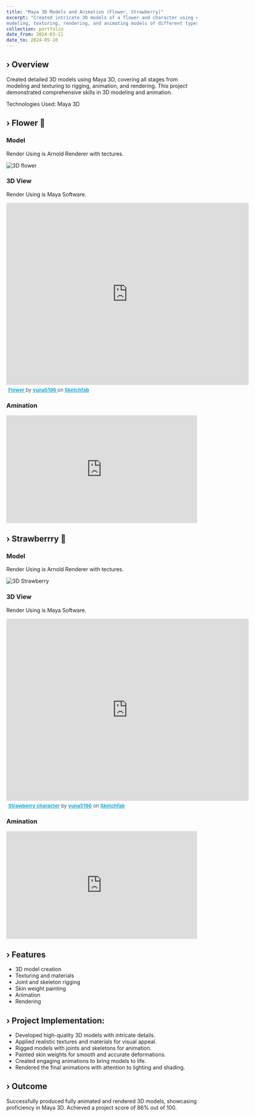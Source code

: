 ```yaml
---
title: "Maya 3D Models and Animation (Flower, Strawberry)"
excerpt: "Created intricate 3D models of a flower and character using Autodesk Maya. Demonstrated skills in 
modeling, texturing, rendering, and animating models of different types."
collection: portfolio
date_from: 2024-03-11
date_to: 2024-05-10
---
```


› Overview
------
Created detailed 3D models using Maya 3D, covering all stages from modeling and texturing to rigging, animation, and rendering. This project demonstrated comprehensive skills in 3D modeling and animation.

Technologies Used: Maya 3D

› Flower 🌸
------
### Model

Render Using is Arnold Renderer with tectures.

<!-- <img src='{{ site.baseurl }}/images/FlowerModel.png'  alt="3D flower"> -->
<img src="/AnnaKovalenko.github.io/images/FlowerModel.png" alt="3D flower">

### 3D View

Render Using is Maya Software.

<div class="sketchfab-embed-wrapper">
    <iframe width="640" height="480" title="Flower" frameborder="0" allowfullscreen mozallowfullscreen="true" webkitallowfullscreen="true" allow="autoplay; fullscreen; xr-spatial-tracking" xr-spatial-tracking execution-while-out-of-viewport execution-while-not-rendered web-share src="https://sketchfab.com/models/90d1e490182d47f4aa358edfa89da088/embed"> </iframe>
    <p style="font-size: 13px; font-weight: normal; margin: 5px; color: #4A4A4A;">
        <a href="https://sketchfab.com/3d-models/flower-90d1e490182d47f4aa358edfa89da088?utm_medium=embed&utm_campaign=share-popup&utm_content=90d1e490182d47f4aa358edfa89da088" target="_blank" rel="nofollow" style="font-weight: bold; color: #1CAAD9;"> Flower </a>
        by <a href="https://sketchfab.com/yuna5196?utm_medium=embed&utm_campaign=share-popup&utm_content=90d1e490182d47f4aa358edfa89da088" target="_blank" rel="nofollow" style="font-weight: bold; color: #1CAAD9;"> yuna5196 </a>
        on <a href="https://sketchfab.com?utm_medium=embed&utm_campaign=share-popup&utm_content=90d1e490182d47f4aa358edfa89da088" target="_blank" rel="nofollow" style="font-weight: bold; color: #1CAAD9;">Sketchfab</a>
    </p>
</div>


### Amination
<div style="padding:0; position:relative; width:100%; height:0; padding-bottom:56.25%;">
    <iframe 
        src="https://player.vimeo.com/video/987986224?title=0&amp;byline=0&amp;portrait=0&amp;badge=0&amp;autopause=0&amp;player_id=0&amp;app_id=58479" 
        frameborder="0" 
        allow="autoplay; fullscreen; picture-in-picture; clipboard-write" 
        style="position:absolute; top:0; left:0; width:100%; height:100%;" 
        title="Flower_Animation">
    </iframe>
</div>
<script src="https://player.vimeo.com/api/player.js"></script>

› Strawberrry 🍓
------
### Model

Render Using is Arnold Renderer with tectures.

<img src="/AnnaKovalenko.github.io/images/StrawberryModel.png" alt="3D Strawberry">

### 3D View

Render Using is Maya Software. 

<div class="sketchfab-embed-wrapper">
    <iframe width="640" height="480" title="Strawberry character" frameborder="0" allowfullscreen mozallowfullscreen="true" webkitallowfullscreen="true" allow="autoplay; fullscreen; xr-spatial-tracking" xr-spatial-tracking execution-while-out-of-viewport execution-while-not-rendered web-share src="https://sketchfab.com/models/21810a9a8b914d2ca7291bda480d9998/embed"> </iframe>
    <p style="font-size: 13px; font-weight: normal; margin: 5px; color: #4A4A4A;">
        <a href="https://sketchfab.com/3d-models/strawberry-character-21810a9a8b914d2ca7291bda480d9998?utm_medium=embed&utm_campaign=share-popup&utm_content=21810a9a8b914d2ca7291bda480d9998" target="_blank" rel="nofollow" style="font-weight: bold; color: #1CAAD9;">Strawberry character</a>
        by <a href="https://sketchfab.com/yuna5196?utm_medium=embed&utm_campaign=share-popup&utm_content=21810a9a8b914d2ca7291bda480d9998" target="_blank" rel="nofollow" style="font-weight: bold; color: #1CAAD9;">yuna5196</a>
        on <a href="https://sketchfab.com?utm_medium=embed&utm_campaign=share-popup&utm_content=21810a9a8b914d2ca7291bda480d9998" target="_blank" rel="nofollow" style="font-weight: bold; color: #1CAAD9;">Sketchfab</a>
    </p>
</div>

### Amination
<div style="padding:0; position:relative; width:100%; height:0; padding-bottom:56.25%;">
    <iframe 
        src="https://player.vimeo.com/video/987986105?title=0&amp;byline=0&amp;portrait=0&amp;badge=0&amp;autopause=0&amp;player_id=0&amp;app_id=58479" 
        frameborder="0" 
        allow="autoplay; fullscreen; picture-in-picture; clipboard-write" 
        style="position:absolute; top:0; left:0; width:100%; height:100%;" 
        title="StrawberryAnimation">
    </iframe>
</div>
<script src="https://player.vimeo.com/api/player.js"></script>


› Features
------
* 3D model creation
* Texturing and materials
* Joint and skeleton rigging
* Skin weight painting
* Animation
* Rendering

› Project Implementation:
------
* Developed high-quality 3D models with intricate details.
* Applied realistic textures and materials for visual appeal.
* Rigged models with joints and skeletons for animation.
* Painted skin weights for smooth and accurate deformations.
* Created engaging animations to bring models to life.
* Rendered the final animations with attention to lighting and shading.

› Outcome
------
Successfully produced fully animated and rendered 3D models, showcasing proficiency in Maya 3D. Achieved a project score of 86% out of 100.